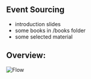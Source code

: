 ## Event Sourcing

- introduction slides
- some books in /books folder
- some selected material



## Overview:

![Flow](/raw/master/images/CQRS-flow.jpg)
